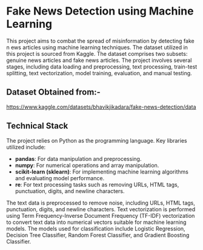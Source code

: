 # **Fake News Detection using Machine Learning**
This project aims to combat the spread of misinformation by detecting fake n ews articles using machine learning techniques. 
The dataset utilized in this project is sourced from Kaggle. The dataset comprises two subsets: genuine news articles and fake news articles. 
The project involves several stages, including data loading and preprocessing, text processing, train-test splitting, text vectorization, model training, evaluation, and manual testing.

## **Dataset Obtained from:-**
https://www.kaggle.com/datasets/bhavikjikadara/fake-news-detection/data

## **Technical Stack**
The project relies on Python as the programming language. Key libraries utilized include:
- **pandas**: For data manipulation and preprocessing.
- **numpy**: For numerical operations and array manipulation.
- **scikit-learn (sklearn)**: For implementing machine learning algorithms and evaluating model performance.
- **re**: For text processing tasks such as removing URLs, HTML tags, punctuation, digits, and newline characters.
  
The text data is preprocessed to remove noise, including URLs, HTML tags, punctuation, digits, and newline characters.
Text vectorization is performed using Term Frequency-Inverse Document Frequency (TF-IDF) vectorization to convert text data into numerical vectors suitable for machine learning models. 
The models used for classification include Logistic Regression, Decision Tree Classifier, Random Forest Classifier, and Gradient Boosting Classifier.
